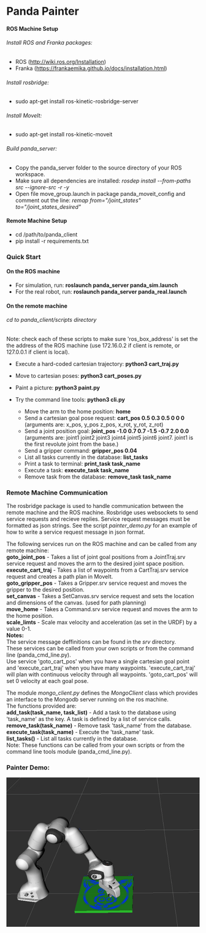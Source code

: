 # Panda Painter

#### ROS Machine Setup  
###### Install ROS and Franka packages:  
* ROS (http://wiki.ros.org/Installation) 
* Franka (https://frankaemika.github.io/docs/installation.html)  
###### Install rosbridge:  
* sudo apt-get install ros-kinetic-rosbridge-server  
###### Install MoveIt:  
* sudo apt-get install ros-kinetic-moveit  
###### Build panda_server:  
* Copy the panda_server folder to the source directory of your ROS workspace.  
* Make sure all dependencies are installed: *rosdep install --from-paths src --ignore-src -r -y*  
* Open file move_group.launch in package panda_moveit_config and comment out the line: *remap from="/joint_states" to="/joint_states_desired"*

#### Remote Machine Setup  
* cd /path/to/panda_client
* pip install -r requirements.txt

### Quick Start  
#### On the ROS machine  
* For simulation, run: **roslaunch panda_server panda_sim.launch**  
* For the real robot, run: **roslaunch panda_server panda_real.launch**  
#### On the remote machine  
###### cd to panda_client/scripts directory  
Note: check each of these scripts to make sure 'ros_box_address' is set the the address of the ROS machine (use 172.16.0.2 if client is remote, or 127.0.0.1 if client is local).  
* Execute a hard-coded cartesian trajectory: **python3 cart_traj.py**   
* Move to cartesian poses: **python3 cart_poses.py**  
* Paint a picture: **python3 paint.py**  

* Try the command line tools: **python3 cli.py**
  * Move the arm to the home position: **home**  
  * Send a cartesian goal pose request: **cart_pos 0.5 0.3 0.5 0 0 0** (arguments are: x_pos, y_pos z_pos, x_rot, y_rot, z_rot)  
  * Send a joint position goal: **joint_pos -1.0 0.7 0.7 -1.5 -0.7 2.0 0.0** (arguments are: joint1 joint2 joint3 joint4 joint5 joint6 joint7. joint1 is the first revolute joint from the base.)  
  * Send a gripper command: **gripper_pos 0.04**  
  * List all tasks currently in the database: **list_tasks**  
  * Print a task to terminal: **print_task task_name**
  * Execute a task: **execute_task task_name**  
  * Remove task from the database: **remove_task task_name**  

### Remote Machine Communication  
The rosbridge package is used to handle communication between the remote machine and the ROS machine. Rosbridge uses websockets to send service requests and recieve replies. Service request messages must be formatted as json strings. See the script *painter_demo.py* for an example of how to write a service request message in json format.  

The following services run on the ROS machine and can be called from any remote machine:  
**goto_joint_pos** - Takes a list of joint goal positions from a JointTraj.srv service request and moves the arm to the desired joint space position.    
**execute_cart_traj** - Takes a list of waypoints from a CartTraj.srv service request and creates a path plan in MoveIt.  
**goto_gripper_pos** - Takes a Gripper.srv service request and moves the gripper to the desired position.  
**set_canvas** - Takes a SetCanvas.srv service request and sets the location and dimensions of the canvas. (used for path planning)  
**move_home** - Takes a Command.srv service request and moves the arm to the home position.  
**scale_limts** - Scale max velocity and acceleration (as set in the URDF) by a value 0-1.  
**Notes:**  
The service message deffinitions can be found in the *srv* directory.  
These services can be called from your own scripts or from the command line (panda_cmd_line.py).  
Use service 'goto_cart_pos' when you have a single cartesian goal point and 'execute_cart_traj' when you have many waypoints. 'execute_cart_traj' will plan with continuous velocity through all waypoints. 'goto_cart_pos' will set 0 velocity at each goal pose.  

The module *mongo_client.py* defines the *MongoClient* class which provides an interface to the Mongodb server running on the ros machine.   
The functions provided are:  
**add_task(task_name, task_list)** - Add a task to the database using 'task_name' as the key. A task is defined by a list of service calls.     
**remove_task(task_name)** - Remove task 'task_name' from the database.  
**execute_task(task_name)** - Execute the 'task_name' task.  
**list_tasks()** - List all tasks currently in the database.  
Note: These functions can be called from your own scripts or from the command line tools module (panda_cmd_line.py).  

### Painter Demo:  
![painter](panda_client/images/panda_painter_demo.gif)